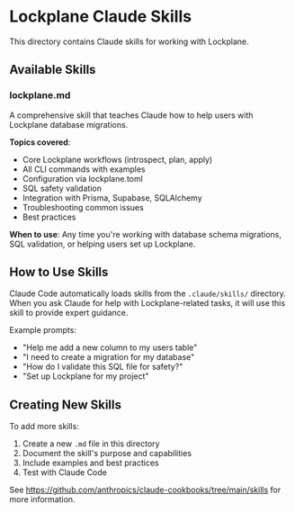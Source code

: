 # Lockplane Claude Skills

This directory contains Claude skills for working with Lockplane.

## Available Skills

### lockplane.md

A comprehensive skill that teaches Claude how to help users with Lockplane database migrations.

**Topics covered**:
- Core Lockplane workflows (introspect, plan, apply)
- All CLI commands with examples
- Configuration via lockplane.toml
- SQL safety validation
- Integration with Prisma, Supabase, SQLAlchemy
- Troubleshooting common issues
- Best practices

**When to use**: Any time you're working with database schema migrations, SQL validation, or helping users set up Lockplane.

## How to Use Skills

Claude Code automatically loads skills from the `.claude/skills/` directory. When you ask Claude for help with Lockplane-related tasks, it will use this skill to provide expert guidance.

Example prompts:
- "Help me add a new column to my users table"
- "I need to create a migration for my database"
- "How do I validate this SQL file for safety?"
- "Set up Lockplane for my project"

## Creating New Skills

To add more skills:

1. Create a new `.md` file in this directory
2. Document the skill's purpose and capabilities
3. Include examples and best practices
4. Test with Claude Code

See https://github.com/anthropics/claude-cookbooks/tree/main/skills for more information.
